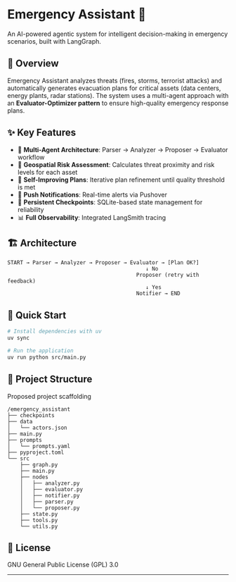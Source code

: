 # Emergency Assistant 🚨

An AI-powered agentic system for intelligent decision-making in emergency scenarios, built with LangGraph.

## 🎯 Overview

Emergency Assistant analyzes threats (fires, storms, terrorist attacks) and automatically generates evacuation plans for critical assets (data centers, energy plants, radar stations). The system uses a multi-agent approach with an **Evaluator-Optimizer pattern** to ensure high-quality emergency response plans.

## ✨ Key Features

- 🤖 **Multi-Agent Architecture**: Parser → Analyzer → Proposer → Evaluator workflow
- 📍 **Geospatial Risk Assessment**: Calculates threat proximity and risk levels for each asset
- 🔄 **Self-Improving Plans**: Iterative plan refinement until quality threshold is met
- 📲 **Push Notifications**: Real-time alerts via Pushover
- 💾 **Persistent Checkpoints**: SQLite-based state management for reliability
- 📊 **Full Observability**: Integrated LangSmith tracing
<!-- - 🎨 **Interactive UI**: Gradio interface with map visualization -->

## 🏗️ Architecture

```
START → Parser → Analyzer → Proposer → Evaluator → [Plan OK?]
                                            ↓ No
                                         Proposer (retry with feedback)
                                            ↓ Yes
                                         Notifier → END
```

## 🚀 Quick Start

```bash
# Install dependencies with uv
uv sync

# Run the application
uv run python src/main.py
```

## 📁 Project Structure
Proposed project scaffolding
```
/emergency_assistant
├── checkpoints
├── data
│   └── actors.json
├── main.py
├── prompts
│   └── prompts.yaml
├── pyproject.toml
└── src
    ├── graph.py
    ├── main.py
    ├── nodes
    │   ├── analyzer.py
    │   ├── evaluator.py
    │   ├── notifier.py
    │   ├── parser.py
    │   └── proposer.py
    ├── state.py
    ├── tools.py
    └── utils.py
```

## 📝 License

GNU General Public License (GPL) 3.0

---

